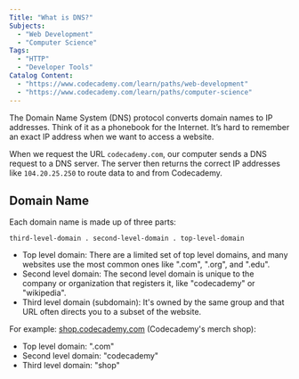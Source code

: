 ```yaml
---
Title: "What is DNS?"
Subjects:
  - "Web Development"
  - "Computer Science"
Tags:
  - "HTTP" 
  - "Developer Tools"
Catalog Content:  
  - "https://www.codecademy.com/learn/paths/web-development"
  - "https://www.codecademy.com/learn/paths/computer-science"
---
```


The Domain Name System (DNS) protocol converts domain names to IP addresses. Think of it as a phonebook for the Internet. It’s hard to remember an exact IP address when we want to access a website. 

When we request the URL `codecademy.com`, our computer sends a DNS request to a DNS server. The server then returns the correct IP addresses like `104.20.25.250` to route data to and from Codecademy.

## Domain Name

Each domain name is made up of three parts: 

`third-level-domain . second-level-domain . top-level-domain`

- Top level domain: There are a limited set of top level domains, and many websites use the most common ones like ".com", ".org", and ".edu".
- Second level domain: The second level domain is unique to the company or organization that registers it, like "codecademy" or "wikipedia".
- Third level domain (subdomain): It's owned by the same group and that URL often directs you to a subset of the website.

For example: [shop.codecademy.com](www.shop.codecademy.com) (Codecademy's merch shop):
- Top level domain: ".com"
- Second level domain: "codecademy"
- Third level domain: "shop"
